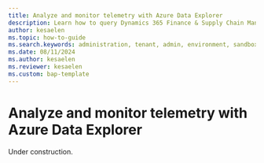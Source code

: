 ```yaml
---
title: Analyze and monitor telemetry with Azure Data Explorer
description: Learn how to query Dynamics 365 Finance & Supply Chain Management telemetry with Azure Data Explorer.  
author: kesaelen
ms.topic: how-to-guide
ms.search.keywords: administration, tenant, admin, environment, sandbox, telemetry
ms.date: 08/11/2024
ms.author: kesaelen
ms.reviewer: kesaelen
ms.custom: bap-template
---
```


# Analyze and monitor telemetry with Azure Data Explorer

Under construction.